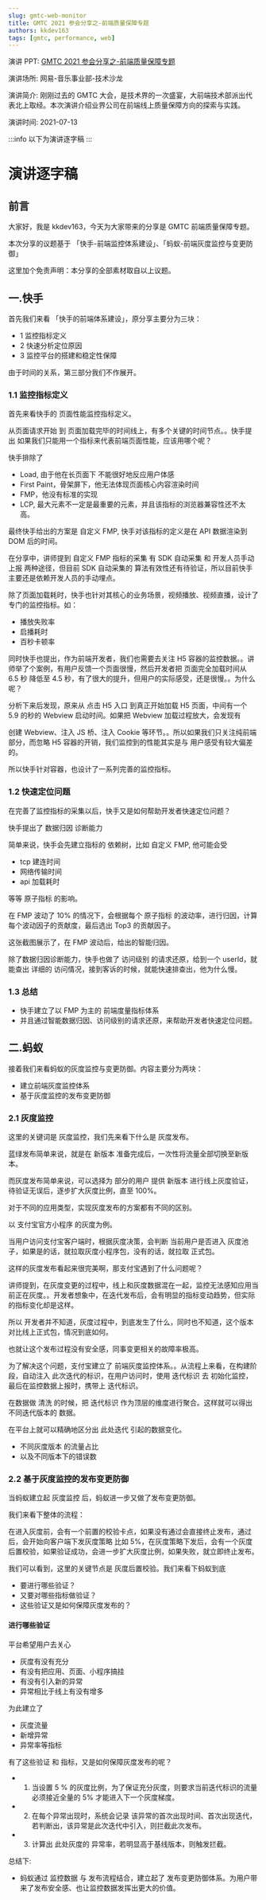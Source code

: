 ```yaml
---
slug: gmtc-web-monitor
title: GMTC 2021 参会分享之-前端质量保障专题
authors: kkdev163
tags: [gmtc, performance, web]
---
```


演讲 PPT: [GMTC 2021 参会分享之-前端质量保障专题](https://docs.google.com/presentation/d/1yGC1p2678ych9A-AIrQ5IvMD3rqE4lcvgRbr6K8O0XU/edit#slide=id.g28629c6ccea_1_67)

演讲场所: 网易-音乐事业部-技术沙龙

演讲简介: 刚刚过去的 GMTC 大会，是技术界的一次盛宴，大前端技术部派出代表北上取经。本次演讲介绍业界公司在前端线上质量保障方向的探索与实践。

演讲时间: 2021-07-13

:::info
以下为演讲逐字稿
:::

<!--truncate-->

# 演讲逐字稿

## 前言

大家好，我是 kkdev163，今天为大家带来的分享是 GMTC 前端质量保障专题。

本次分享的议题基于 「快手-前端监控体系建设」、「蚂蚁-前端灰度监控与变更防御」

这里加个免责声明：本分享的全部素材取自以上议题。

## 一.快手

首先我们来看 「快手的前端体系建设」，原分享主要分为三块：

- 1 监控指标定义
- 2 快速分析定位原因
- 3 监控平台的搭建和稳定性保障

由于时间的关系，第三部分我们不作展开。

### 1.1 监控指标定义

首先来看快手的 页面性能监控指标定义。

从页面请求开始 到 页面加载完毕的时间线上，有多个关键的时间节点。。快手提出 如果我们只能用一个指标来代表前端页面性能，应该用哪个呢？

快手排除了

- Load, 由于他在长页面下 不能很好地反应用户体感
- First Paint，骨架屏下，他无法体现页面核心内容渲染时间
- FMP，他没有标准的实现
- LCP, 最大元素不一定是最重要的元素，并且该指标的浏览器兼容性还不太高。

最终快手给出的方案是 自定义 FMP, 快手对该指标的定义是在 API 数据渲染到 DOM 后的时间。

在分享中，讲师提到 自定义 FMP 指标的采集 有 SDK 自动采集 和 开发人员手动上报 两种途径，但目前 SDK 自动采集的 算法有效性还有待验证，所以目前快手主要还是依赖开发人员的手动埋点。

除了页面加载耗时，快手也针对其核心的业务场景，视频播放、视频直播，设计了专门的监控指标。如：

- 播放失败率
- 启播耗时
- 百秒卡顿率

同时快手也提出，作为前端开发者，我们也需要去关注 H5 容器的监控数据。。讲师举了个案例，有用户反馈一个页面很慢，然后开发者把 页面完全加载时间从 6.5 秒 降低至 4.5 秒，有了很大的提升，但用户的实际感受，还是很慢。。为什么呢？

分析下来后发现，原来从 点击 H5 入口 到真正开始加载 H5 页面，中间有一个 5.9 的秒的 Webview 启动时间。如果把 Webview 加载过程放大，会发现有

创建 Webview、注入 JS 桥、注入 Cookie 等环节。。所以如果我们只关注纯前端部分，而忽略 H5 容器的开销，我们监控到的性能其实是与 用户感受有较大偏差的。

所以快手针对容器，也设计了一系列完善的监控指标。

### 1.2 快速定位问题

在完善了监控指标的采集以后，快手又是如何帮助开发者快速定位问题？

快手提出了 数据归因 诊断能力

简单来说，快手会先建立指标的 依赖树，比如 自定义 FMP, 他可能会受

- tcp 建连时间
- 网络传输时间
- api 加载耗时

等等 原子指标 的影响。

在 FMP 波动了 10% 的情况下，会根据每个 原子指标 的波动率，进行归因，计算每个波动因子的贡献度，最后选出 Top3 的贡献因子。

这张截图展示了，在 FMP 波动后，给出的智能归因。

除了数据归因诊断能力，快手也做了 访问级别 的请求还原，给到一个 userId，就能查出 详细的 访问情况，接到客诉的时候，就能快速排查出，他为什么慢。

### 1.3 总结

- 快手建立了以 FMP 为主的 前端度量指标体系
- 并且通过智能数据归因、访问级别的请求还原，来帮助开发者快速定位问题。

## 二.蚂蚁

接着我们来看蚂蚁的灰度监控与变更防御。内容主要分为两块：

- 建立前端灰度监控体系
- 基于灰度监控的发布变更防御

### 2.1 灰度监控

这里的关键词是 灰度监控，我们先来看下什么是 灰度发布。

蓝绿发布简单来说，就是在 新版本 准备完成后，一次性将流量全部切换至新版本。

而灰度发布简单来说，可以选择为 部分的用户 提供 新版本 进行线上灰度验证，待验证无误后，逐步扩大灰度比例，直至 100%。

对于不同的应用类型，实现灰度发布的方案都有不同的区别。

以 支付宝官方小程序 的灰度为例。

当用户访问支付宝客户端时，根据灰度决策，会判断 当前用户是否进入 灰度池子，如果是的话，就拉取灰度小程序包，没有的话，就拉取 正式包。

这样的灰度发布看起来很完美啊，那支付宝遇到了什么问题呢？

讲师提到，在灰度变更的过程中，线上和灰度数据混在一起，监控无法感知应用当前正在灰度。。开发者想象中，在迭代发布后，会有明显的指标变动趋势，但实际的指标变化却是这样。

所以 开发者并不知道，灰度过程中，到底发生了什么，同时也不知道，这个版本对比线上正式包，情况到底如何。

也就让这个发布过程没有安全感，同事变更相关的故障率极高。

为了解决这个问题，支付宝建立了 前端灰度监控体系。。从流程上来看，在构建阶段，自动注入
此次迭代的标识，在用户访问时，使用 迭代标识 去 初始化监控，最后在监控数据上报时，携带上 迭代标识。

在数据做 清洗 的时候，把 迭代标识 作为顶层的维度进行聚合。这样就可以得出不同迭代版本的 数据。

在平台上就可以精确地区分出 此处迭代 引起的数据变化。

- 不同灰度版本 的流量占比
- 以及不同版本下的错误数

### 2.2 基于灰度监控的发布变更防御

当蚂蚁建立起 灰度监控 后，蚂蚁进一步又做了发布变更防御。

我们来看下整体的流程：

在进入灰度前，会有一个前置的校验卡点，如果没有通过会直接终止发布，通过后，会开始向客户端下发灰度策略 比如 5%，在灰度策略下发后，会有一个灰度后置校验，如果验证成功，会进一步扩大灰度比例，如果失败，就立即终止发布。

我们可以看到，这里的关键节点是 灰度后置校验。我们来看下蚂蚁到底

- 要进行哪些验证？
- 又要对哪些指标做验证？
- 这些验证又是如何保障灰度发布的？

#### 进行哪些验证

平台希望用户去关心

- 灰度有没有充分
- 有没有把应用、页面、小程序搞挂
- 有没有引入新的异常
- 异常相比于线上有没有增多

为此建立了

- 灰度流量
- 新增异常
- 异常率等指标

有了这些验证 和 指标，又是如何保障灰度发布的呢？

- 1. 当设置 5 % 的灰度比例，为了保证充分灰度，则要求当前迭代标识的流量必须接近全量的 5% 才能进入下一个灰度梯度。

- 2. 在每个异常出现时，系统会记录 该异常的首次出现时间、首次出现迭代，若判断出，该异常是此次迭代中引入，则拦截此次发布。

- 3. 计算出 此处灰度的 异常率，若明显高于基线版本，则触发拦截。

总结下:

- 蚂蚁通过 监控数据 与 发布流程结合，建立起了 发布变更防御体系。为用户带来了发布安全感、也让监控数据发挥出更大的价值。
